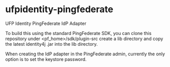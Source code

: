 # ufpidentity-pingfederate
UFP Identity PingFederate IdP Adapter

To build this using the standard PingFederate SDK, you can clone this repository under <pf_home>/sdk/plugin-src
create a lib directory and copy the latest identity4j .jar into the lib directory.

When creating the IdP adapter in the PingFederate admin, currently the only option is to set the keystore password. 
